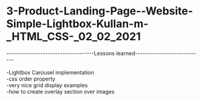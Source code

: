 # 3-Product-Landing-Page--Website-Simple-Lightbox-Kullan-m-_HTML_CSS-_02_02_2021

------------------------------------Lessons learned----------------------------  <br><br>
-Lightbox Carousel implementation<br>
-css order property<br>
-very nice grid display examples<br>
-how to create overlay section over images<br>
